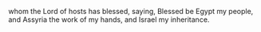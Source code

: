 whom the Lord of hosts has blessed, saying, Blessed be Egypt my people, and Assyria the work of my hands, and Israel my inheritance.
